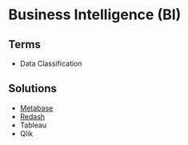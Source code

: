 # Business Intelligence (BI)

## Terms

- Data Classification

## Solutions

- [Metabase](/metabase/README.md)
- [Redash](/redash.md)
- Tableau
- Qlik
